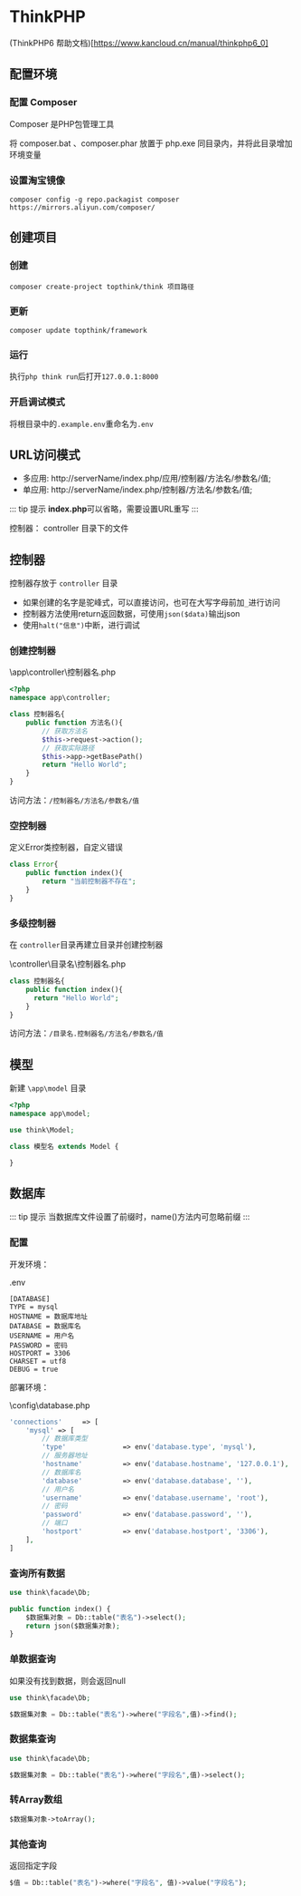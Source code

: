 # ThinkPHP

(ThinkPHP6 帮助文档)[https://www.kancloud.cn/manual/thinkphp6_0]

## 配置环境

### 配置 Composer

Composer 是PHP包管理工具  

将 composer.bat 、composer.phar 放置于 php.exe 同目录内，并将此目录增加环境变量

### 设置淘宝镜像

```composer config -g repo.packagist composer https://mirrors.aliyun.com/composer/```

## 创建项目

### 创建

```composer create-project topthink/think 项目路径```

### 更新

```composer update topthink/framework```

### 运行

执行```php think run```后打开```127.0.0.1:8000```

### 开启调试模式

将根目录中的```.example.env```重命名为```.env```

## URL访问模式

* 多应用: http://serverName/index.php/应用/控制器/方法名/参数名/值;
* 单应用: http://serverName/index.php/控制器/方法名/参数名/值;

::: tip 提示
**index.php**可以省略，需要设置URL重写
:::

控制器： controller 目录下的文件

## 控制器

控制器存放于 ``controller`` 目录

* 如果创建的名字是驼峰式，可以直接访问，也可在大写字母前加``_``进行访问
* 控制器方法使用return返回数据，可使用```json($data)```输出json
* 使用``halt("信息")``中断，进行调试

### 创建控制器

\app\controller\控制器名.php

``` PHP
<?php
namespace app\controller;

class 控制器名{
    public function 方法名(){
        // 获取方法名
        $this->request->action();
        // 获取实际路径
        $this->app->getBasePath()
        return "Hello World";
    }
}
```

访问方法：``/控制器名/方法名/参数名/值``

### 空控制器

定义Error类控制器，自定义错误

``` PHP
class Error{
    public function index(){
        return "当前控制器不存在";
    }
}
```

### 多级控制器

在 ``controller``目录再建立目录并创建控制器

\controller\目录名\控制器名.php

``` PHP
class 控制器名{
    public function index(){
      return "Hello World";
    }
}
```

访问方法：``/目录名.控制器名/方法名/参数名/值``

## 模型

新建 ``\app\model`` 目录

``` PHP
<?php
namespace app\model;

use think\Model;

class 模型名 extends Model {

}
```

## 数据库

::: tip 提示
当数据库文件设置了前缀时，name()方法内可忽略前缀
:::

### 配置

开发环境：  

\.env

```
[DATABASE]
TYPE = mysql
HOSTNAME = 数据库地址
DATABASE = 数据库名
USERNAME = 用户名
PASSWORD = 密码
HOSTPORT = 3306
CHARSET = utf8
DEBUG = true
```

部署环境：  

\config\database.php

``` PHP
'connections'     => [
    'mysql' => [
        // 数据库类型
        'type'              => env('database.type', 'mysql'),
        // 服务器地址
        'hostname'          => env('database.hostname', '127.0.0.1'),
        // 数据库名
        'database'          => env('database.database', ''),
        // 用户名
        'username'          => env('database.username', 'root'),
        // 密码
        'password'          => env('database.password', ''),
        // 端口
        'hostport'          => env('database.hostport', '3306'),
    ],
]
```

### 查询所有数据

``` PHP
use think\facade\Db;

public function index() {
    $数据集对象 = Db::table("表名")->select();
    return json($数据集对象);
}
```

### 单数据查询

如果没有找到数据，则会返回null

``` PHP
use think\facade\Db;

$数据集对象 = Db::table("表名")->where("字段名",值)->find();
```

### 数据集查询

``` PHP
use think\facade\Db;

$数据集对象 = Db::table("表名")->where("字段名",值)->select();
```

### 转Array数组

``` PHP
$数据集对象->toArray();
```

### 其他查询

返回指定字段

``` PHP
$值 = Db::table("表名")->where("字段名", 值)->value("字段名");
```
